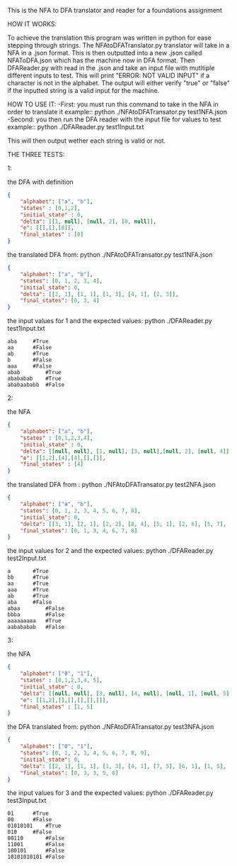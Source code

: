 This is the NFA to DFA translator and reader for a foundations assignment

HOW IT WORKS:

To achieve the translation this program was written in python for ease
stepping through strings. The NFAtoDFATranslator.py translator will take in a NFA
in a .json format. This is then outputted into a new .json called
NFAToDFA.json which has the machine now in DFA format. Then DFAReader.py with 
read in the .json and take an input file with mutltiple different inputs to test.
This will print "ERROR: NOT VALID INPUT" if a character is not in the 
alphabet. The output will either verify "true" or "false" if the inputted string is a valid
input for the machine.

HOW TO USE IT:
-First: you must run this command to take in the NFA in order to translate it
	example:: python ./NFAtoDFATransator.py test1NFA.json
-Second: you then run the DFA reader with the input file for values to test
	example:: python ./DFAReader.py test1Input.txt

This will then output wether each string is valid or not.

THE THREE TESTS:

1:

the DFA with definition
```json
{
	"alphabet": ["a", "b"],	
	"states" : [0,1,2],	
	"initial_state" : 0,	
	"delta": [[1, null], [null, 2], [0, null]],
	"e": [[],[],[0]],
	"final_states" : [0]
}
```

the translated DFA from: python ./NFAtoDFATransator.py test1NFA.json
```json
{
	"alphabet": ["a", "b"], 
	"states": [0, 1, 2, 3, 4], 
	"initial_state": 0, 	
	"delta": [[2, 1], [1, 1], [1, 3], [4, 1], [2, 3]],
	"final_states": [0, 3, 4]
}
```
the input values for 1 and the expected values: python ./DFAReader.py test1Input.txt
```
aba		#True
aa		#False
ab		#True
b		#False
aaa		#False
abab		#True
abababab	#True
ababaababb	#False
```
2:

the NFA
```json
{
	"alphabet": ["a", "b"],
	"states" : [0,1,2,3,4],
	"initial_state" : 0,
	"delta": [[null, null], [1, null], [3, null],[null, 2], [null, 4]],
	"e": [[1,2],[4],[4],[],[]],
	"final_states" : [4]
}
```
the translated DFA from : python ./NFAtoDFATransator.py test2NFA.json
```json
{
	"alphabet": ["a", "b"], 
	"states": [0, 1, 2, 3, 4, 5, 6, 7, 8], 
	"initial_state": 0, 
	"delta": [[3, 1], [2, 1], [2, 2], [8, 4], [5, 1], [2, 6], [5, 7], [2, 7], [8, 7]], 
	"final_states": [0, 1, 3, 4, 6, 7, 8]
}
```
the input values for 2 and the expected values: python ./DFAReader.py test2Input.txt
```
a		#True
bb		#True
aa		#True
aaa		#True
ab		#True
aba		#False
abaa		#False
bbba		#False
aaaaaaaaa	#True
aabababab	#False
```
3:

the NFA
```json
{
	"alphabet": ["0", "1"],
	"states" : [0,1,2,3,4, 5],
	"initial_state" : 0,
	"delta": [[null, null], [3, null], [4, null], [null, 1], [null, 5], [2, null]],
	"e": [[1,2],[],[],[],[],[]],
	"final_states" : [1, 5]
}
```
the DFA translated from: python ./NFAtoDFATransator.py test3NFA.json
```json
{
	"alphabet": ["0", "1"], 
	"states": [0, 1, 2, 3, 4, 5, 6, 7, 8, 9], 
	"initial_state": 0, 
	"delta": [[2, 1], [1, 1], [1, 3], [4, 1], [7, 5], [6, 1], [1, 5], [1, 8], [9, 1], [7, 1]], 
	"final_states": [0, 3, 3, 5, 8]
}
```
the input values for 3 and the expected values: python ./DFAReader.py test3Input.txt
```
01		#True
00		#False
01010101	#True
010		#False
00110		#False
11001		#False
100101		#False
10101010101	#False
```


